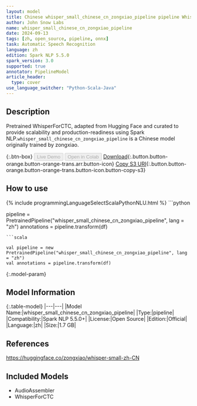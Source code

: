 ```yaml
---
layout: model
title: Chinese whisper_small_chinese_cn_zongxiao_pipeline pipeline WhisperForCTC from zongxiao
author: John Snow Labs
name: whisper_small_chinese_cn_zongxiao_pipeline
date: 2024-09-13
tags: [zh, open_source, pipeline, onnx]
task: Automatic Speech Recognition
language: zh
edition: Spark NLP 5.5.0
spark_version: 3.0
supported: true
annotator: PipelineModel
article_header:
  type: cover
use_language_switcher: "Python-Scala-Java"
---
```


## Description

Pretrained WhisperForCTC, adapted from Hugging Face and curated to provide scalability and production-readiness using Spark NLP.`whisper_small_chinese_cn_zongxiao_pipeline` is a Chinese model originally trained by zongxiao.

{:.btn-box}
<button class="button button-orange" disabled>Live Demo</button>
<button class="button button-orange" disabled>Open in Colab</button>
[Download](https://s3.amazonaws.com/auxdata.johnsnowlabs.com/public/models/whisper_small_chinese_cn_zongxiao_pipeline_zh_5.5.0_3.0_1726222518532.zip){:.button.button-orange.button-orange-trans.arr.button-icon}
[Copy S3 URI](s3://auxdata.johnsnowlabs.com/public/models/whisper_small_chinese_cn_zongxiao_pipeline_zh_5.5.0_3.0_1726222518532.zip){:.button.button-orange.button-orange-trans.button-icon.button-copy-s3}

## How to use



<div class="tabs-box" markdown="1">
{% include programmingLanguageSelectScalaPythonNLU.html %}
```python

pipeline = PretrainedPipeline("whisper_small_chinese_cn_zongxiao_pipeline", lang = "zh")
annotations =  pipeline.transform(df)   

```
```scala

val pipeline = new PretrainedPipeline("whisper_small_chinese_cn_zongxiao_pipeline", lang = "zh")
val annotations = pipeline.transform(df)

```
</div>

{:.model-param}
## Model Information

{:.table-model}
|---|---|
|Model Name:|whisper_small_chinese_cn_zongxiao_pipeline|
|Type:|pipeline|
|Compatibility:|Spark NLP 5.5.0+|
|License:|Open Source|
|Edition:|Official|
|Language:|zh|
|Size:|1.7 GB|

## References

https://huggingface.co/zongxiao/whisper-small-zh-CN

## Included Models

- AudioAssembler
- WhisperForCTC